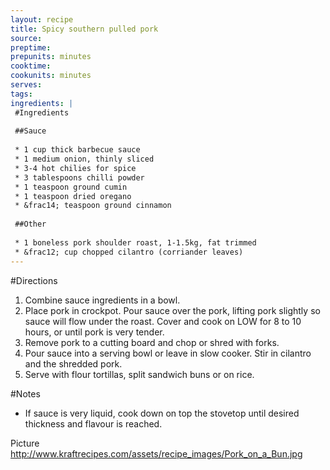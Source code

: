 ```yaml
---
layout: recipe
title: Spicy southern pulled pork
source: 
preptime: 
prepunits: minutes
cooktime: 
cookunits: minutes
serves: 
tags: 
ingredients: |
 #Ingredients
 
 ##Sauce
 
 * 1 cup thick barbecue sauce
 * 1 medium onion, thinly sliced
 * 3-4 hot chilies for spice
 * 3 tablespoons chilli powder
 * 1 teaspoon ground cumin
 * 1 teaspoon dried oregano
 * &frac14; teaspoon ground cinnamon
 
 ##Other
 
 * 1 boneless pork shoulder roast, 1-1.5kg, fat trimmed
 * &frac12; cup chopped cilantro (corriander leaves)
---
```

#Directions
1. Combine sauce ingredients in a bowl.
2. Place pork in crockpot. Pour sauce over the pork, lifting pork slightly so sauce will flow under the roast. Cover and cook on LOW for 8 to 10 hours, or until pork is very tender.
3. Remove pork to a cutting board and chop or shred with forks.
4. Pour sauce into a serving bowl or leave in slow cooker. Stir in cilantro and the shredded pork.
5. Serve with flour tortillas, split sandwich buns or on rice.

#Notes
* If sauce is very liquid, cook down on top the stovetop until desired thickness and flavour is reached.

Picture
http://www.kraftrecipes.com/assets/recipe_images/Pork_on_a_Bun.jpg